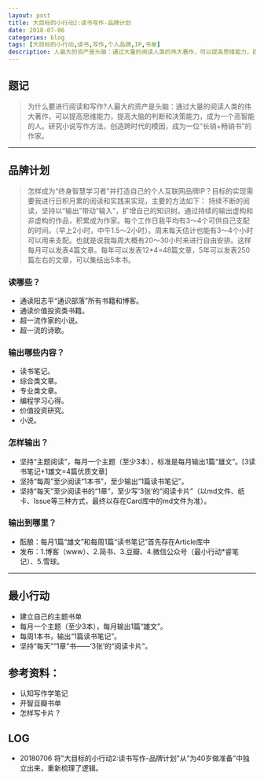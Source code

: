 ```yaml
---
layout: post
title: 大目标的小行动2:读书写作-品牌计划
date: 2018-07-06
categories: blog
tags: [大目标的小行动,读书,写作,个人品牌,IP,书单]
description: 人最大的资产是头脑：通过大量的阅读人类的伟大著作，可以提高思维能力，提高大脑的判断和决策能力，成为一个高智能的人。坚持输出好文章，创造跨时代的模因。
---
```


## 题记
>为什么要进行阅读和写作?人最大的资产是头脑：通过大量的阅读人类的伟大著作，可以提高思维能力，提高大脑的判断和决策能力，成为一个高智能的人。研究小说写作方法，创造跨时代的模因，成为一位“长销+畅销书”的作家。

---

## 品牌计划
> 怎样成为“终身智慧学习者”并打造自己的个人互联网品牌IP？目标的实现需要我进行日积月累的阅读和实践来实现，主要的方法如下：
持续不断的阅读，坚持以“输出”带动“输入”，扩增自己的知识树。通过持续的输出虚构和非虚构的作品，积累成为作家。每个工作日我平均有3～4个可供自己支配的时间。（早上2小时，中午1.5～2小时）。周末每天估计也能有3～4个小时可以用来支配。也就是说我每周大概有20～30小时来进行自由安排。这样每月可以发表4篇文章。每年可以发表12*4=48篇文章，5年可以发表250篇左右的文章，可以集结出5本书。

### 读哪些？
- 通读阳志平“通识部落”所有书籍和博客。
- 通读价值投资类书籍。
- 超一流作家的小说。
- 超一流的诗歌。

### 输出哪些内容？
- 读书笔记。
- 综合类文章。
- 专业类文章。
- 编程学习心得。
- 价值投资研究。
- 小说。

### 怎样输出？

- 坚持“主题阅读”，每月一个主题（至少3本），标准是每月输出1篇“雄文”。[3读书笔记+1雄文=4篇优质文章]
- 坚持“每周”至少阅读“1本书”，至少输出“1篇读书笔记”。
- 坚持“每天”至少阅读书的“1章”，至少写‘3张’的“阅读卡片”（以md文件、纸卡、Issue等三种方式，最终以存在Card库中的md文件为准）。

### 输出到哪里？

- 酝酿：每月1篇“雄文”和每周1篇“读书笔记”首先存在Article库中
- 发布：1.博客（www）、2.简书、3.豆瓣、4.微信公众号（最小行动*睿笔记）、5.雪球。

---

## 最小行动
- 建立自己的主题书单
- 每月一个主题（至少3本），每月输出1篇“雄文”。
- 每周1本书，输出“1篇读书笔记”。
- 坚持“每天”“1章”书——‘3张’的“阅读卡片”。

## 参考资料：

- 认知写作学笔记
- 开智豆瓣书单
- 怎样写卡片？

## LOG
- 20180706 将"大目标的小行动2:读书写作-品牌计划"从“为40岁做准备”中独立出来，重新梳理了逻辑。
